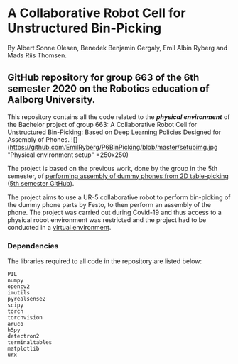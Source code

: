 A Collaborative Robot Cell for Unstructured Bin-Picking
======
By Albert Sonne Olesen, Benedek Benjamin Gergaly, Emil Albin Ryberg and Mads Riis Thomsen.

GitHub repository for group 663 of the 6th semester 2020 on the Robotics education of Aalborg University.
------
This repository contains all the code related to the **_physical environment_** of the Bachelor project of group 663: A Collaborative Robot Cell for Unstructured Bin-Picking:
Based on Deep Learning Policies Designed for Assembly of Phones.
![](https://github.com/EmilRyberg/P6BinPicking/blob/master/setupimg.jpg "Physical environment setup" =250x250)

The project is based on the previous work, done by the group in the 5th semester, of [performing assembly of dummy phones from 2D table-picking](https://www.youtube.com/watch?v=oPsAurclCmY "P5 - 2D Table-picking") ([5th semester GitHub](https://github.com/EmilRyberg/P5BinPicking)).

The project aims to use a UR-5 collaborative robot to perform bin-picking of the dummy phone parts by Festo, to then perform an assembly of the phone.
The project was carried out during Covid-19 and thus access to a physical robot environment was restricted and the project had to be conducted in a [virtual environment](https://github.com/EmilRyberg/P6BinPickingSimulation "P6 - Bin-picking simulation code").

### Dependencies
The libraries required to all code in the repository are listed below:
```
PIL
numpy
opencv2
imutils
pyrealsense2
scipy
torch
torchvision
aruco
h5py
detectron2
terminaltables
matplotlib
urx
```

